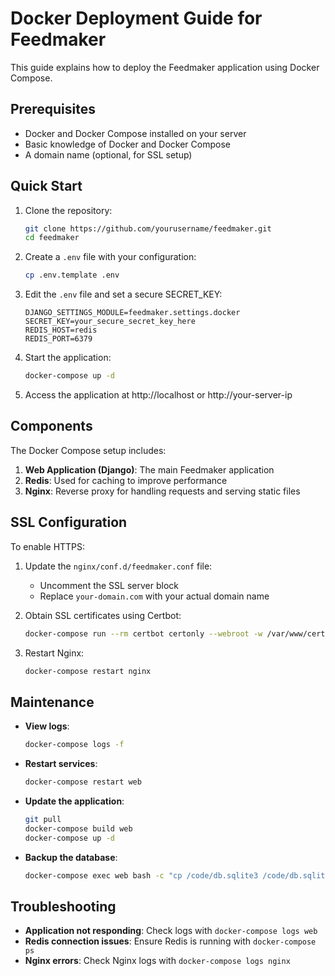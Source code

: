 # Docker Deployment Guide for Feedmaker

This guide explains how to deploy the Feedmaker application using Docker Compose.

## Prerequisites

- Docker and Docker Compose installed on your server
- Basic knowledge of Docker and Docker Compose
- A domain name (optional, for SSL setup)

## Quick Start

1. Clone the repository:
   ```bash
   git clone https://github.com/yourusername/feedmaker.git
   cd feedmaker
   ```

2. Create a `.env` file with your configuration:
   ```bash
   cp .env.template .env
   ```

3. Edit the `.env` file and set a secure SECRET_KEY:
   ```
   DJANGO_SETTINGS_MODULE=feedmaker.settings.docker
   SECRET_KEY=your_secure_secret_key_here
   REDIS_HOST=redis
   REDIS_PORT=6379
   ```

4. Start the application:
   ```bash
   docker-compose up -d
   ```

5. Access the application at http://localhost or http://your-server-ip

## Components

The Docker Compose setup includes:

1. **Web Application (Django)**: The main Feedmaker application
2. **Redis**: Used for caching to improve performance
3. **Nginx**: Reverse proxy for handling requests and serving static files

## SSL Configuration

To enable HTTPS:

1. Update the `nginx/conf.d/feedmaker.conf` file:
   - Uncomment the SSL server block
   - Replace `your-domain.com` with your actual domain name

2. Obtain SSL certificates using Certbot:
   ```bash
   docker-compose run --rm certbot certonly --webroot -w /var/www/certbot -d your-domain.com
   ```

3. Restart Nginx:
   ```bash
   docker-compose restart nginx
   ```

## Maintenance

- **View logs**:
  ```bash
  docker-compose logs -f
  ```

- **Restart services**:
  ```bash
  docker-compose restart web
  ```

- **Update the application**:
  ```bash
  git pull
  docker-compose build web
  docker-compose up -d
  ```

- **Backup the database**:
  ```bash
  docker-compose exec web bash -c "cp /code/db.sqlite3 /code/db.sqlite3.backup"
  ```

## Troubleshooting

- **Application not responding**: Check logs with `docker-compose logs web`
- **Redis connection issues**: Ensure Redis is running with `docker-compose ps`
- **Nginx errors**: Check Nginx logs with `docker-compose logs nginx`
